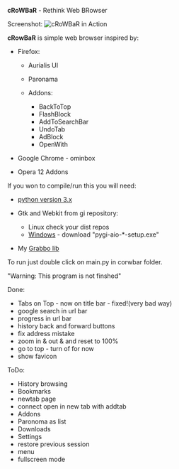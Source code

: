 **cRoWBaR** - Rethink Web BRowser

Screenshot:
![cRoWBaR in Action][1]

**cRowBaR** is simple web browser inspired by:

 *  Firefox:
    * Aurialis UI
    * Paronama
    * Addons:

        * BackToTop
        * FlashBlock
        * AddToSearchBar
        * UndoTab
        * AdBlock
        * OpenWith

 * Google Chrome - ominbox
 * Opera 12 Addons

If you won to compile/run this you will need:

- [python version 3.x][2]
- Gtk and Webkit from gi repository:

   - Linux check your dist repos
   - [Windows][3] - download "pygi-aio-*-setup.exe"

- My [Grabbo lib][4]

To run just double click on main.py in corwbar folder.

"Warning: This program is not finshed"

Done:
* Tabs on Top - now on title bar - fixed!(very bad way)
* google search in url bar
* progress in url bar
* history back and forward buttons
* fix address mistake
* zoom in & out & and reset to 100%
* go to top - turn of for now
* show favicon

ToDo:
* History browsing
* Bookmarks
* newtab page
* connect open in new tab with addtab
* Addons
* Paronoma as list
* Downloads
* Settings
* restore previous session
* menu
* fullscreen mode

[1]:https://raw.githubusercontent.com/jeremi360/cRoWBaR/master/shot.png
[2]:https://www.python.org/
[3]:http://sourceforge.net/projects/pygobjectwin32/files/
[4]:https://github.com/jeremi360/Grabbo
